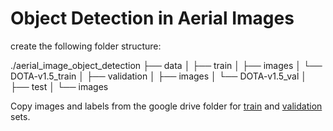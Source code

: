 # Object Detection in Aerial Images
create the following folder structure:

./aerial_image_object_detection
├── data
│   ├── train
│      ├── images
│      └── DOTA-v1.5_train
│   ├── validation
│      ├── images
│      └── DOTA-v1.5_val
│   ├── test
│      └── images

Copy images and labels from the google drive folder for [train](https://drive.google.com/drive/folders/1gmeE3D7R62UAtuIFOB9j2M5cUPTwtsxK?usp=sharing) and [validation](https://drive.google.com/drive/folders/1n5w45suVOyaqY84hltJhIZdtVFD9B224?usp=sharing) sets.
